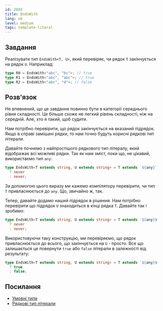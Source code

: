 ```yaml
---
id: 2693
title: EndsWith
lang: uk
level: medium
tags: template-literal
---
```


## Завдання

Реалізувати тип `EndsWith<T, U>`, який перевіряє, чи рядок `T` закінчується на рядок `U`.
Наприклад:

```typescript
type R0 = EndsWith<"abc", "bc">; // true
type R1 = EndsWith<"abc", "abc">; // true
type R2 = EndsWith<"abc", "d">; // false
```

## Розв'язок

Не впевнений, що це завдання повинно бути в категорії середнього рівня складності.
Це більше схоже не легкий рівень складності, ніж на середній.
Але, хто я такий, щоб судити.

Нам потрібно перевірити, що рядок закінчується на вказаний підрядок.
Якщо в справі замішані рядки, то нам точно будуть корисні рядкові тип літерали.

Давайте почнемо з найпростішого рядкового тип літералу, який відображає всі можливі рядки.
Так як нам зміст, поки що, не цікавий, використаємо тип `any`:

```typescript
type EndsWith<T extends string, U extends string> = T extends `${any}`
  ? never
  : never;
```

За допомогою цього виразу ми кажемо компілятору перевірити, чи тип `T` привласнюється до `any`.
Що, звичайно ж, так.

Тепер, давайте додамо наший підрядок в рішення.
Нам потрібно перевірити що підрядок `U` знаходиться в кінці рядка `T`.
Давайте так і зробимо:

```typescript
type EndsWith<T extends string, U extends string> = T extends `${any}${U}`
  ? never
  : never;
```

Використовуючи таку конструкцію, ми перевіряємо, що рядок привласнюється до всього, що закінчується на `U` - просто.
Все що залишається це повернути `true` або `false` літерали в залежності від результату:

```typescript
type EndsWith<T extends string, U extends string> = T extends `${any}${U}`
  ? true
  : false;
```

## Посилання

- [Умовні типи](https://www.typescriptlang.org/docs/handbook/2/conditional-types.html)
- [Рядкові тип літерали](https://www.typescriptlang.org/docs/handbook/release-notes/typescript-4-1.html#template-literal-types)
